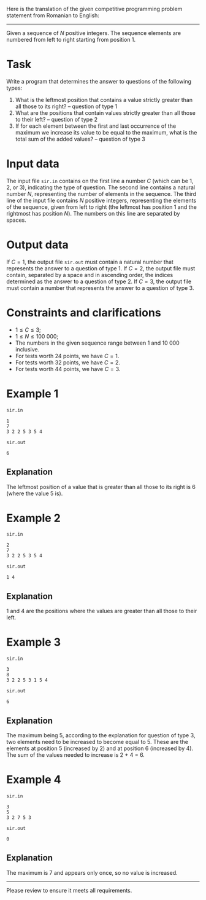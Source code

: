 Here is the translation of the given competitive programming problem statement from Romanian to English:

---

Given a sequence of $N$ positive integers. The sequence elements are numbered from left to right starting from position $1$.

# Task

Write a program that determines the answer to questions of the following types:

1. What is the leftmost position that contains a value strictly greater than all those to its right? – question of type $1$
2. What are the positions that contain values strictly greater than all those to their left? – question of type $2$
3. If for each element between the first and last occurrence of the maximum we increase its value to be equal to the maximum, what is the total sum of the added values? – question of type $3$

# Input data

The input file `sir.in` contains on the first line a number $C$ (which can be $1$, $2$, or $3$), indicating the type of question. The second line contains a natural number $N$, representing the number of elements in the sequence. The third line of the input file contains $N$ positive integers, representing the elements of the sequence, given from left to right (the leftmost has position $1$ and the rightmost has position $N$). The numbers on this line are separated by spaces.

# Output data

If $C = 1$, the output file `sir.out` must contain a natural number that represents the answer to a question of type $1$. If $C = 2$, the output file must contain, separated by a space and in ascending order, the indices determined as the answer to a question of type $2$. If $C = 3$, the output file must contain a number that represents the answer to a question of type $3$.

# Constraints and clarifications

* $1 \leq C \leq 3$;
* $1 \leq N \leq 100\ 000$;
* The numbers in the given sequence range between $1$ and $10\ 000$ inclusive.
* For tests worth $24$ points, we have $C = 1$.
* For tests worth $32$ points, we have $C = 2$.
* For tests worth $44$ points, we have $C = 3$.

# Example 1

`sir.in`
```
1
7
3 2 2 5 3 5 4
```

`sir.out`
```
6
```

## Explanation

The leftmost position of a value that is greater than all those to its right is $6$ (where the value $5$ is).

# Example 2

`sir.in`
```
2
7
3 2 2 5 3 5 4
```

`sir.out`
```
1 4
```

## Explanation

$1$ and $4$ are the positions where the values are greater than all those to their left.

# Example 3

`sir.in`
```
3
8
3 2 2 5 3 1 5 4
```

`sir.out`
```
6
```

## Explanation

The maximum being $5$, according to the explanation for question of type $3$, two elements need to be increased to become equal to $5$. These are the elements at position $5$ (increased by $2$) and at position $6$ (increased by $4$). The sum of the values needed to increase is $2$ + $4$ = $6$.

# Example 4

`sir.in`
```
3
5
3 2 7 5 3
```

`sir.out`
```
0
```

## Explanation

The maximum is $7$ and appears only once, so no value is increased.

---

Please review to ensure it meets all requirements.
